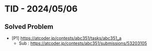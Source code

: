 # TID - 2024/05/06
<!--
## Learnings
- 
- 
-->


## Solved Problem
- [P1] https://atcoder.jp/contests/abc351/tasks/abc351_a
  - Sub : https://atcoder.jp/contests/abc351/submissions/53203105 

